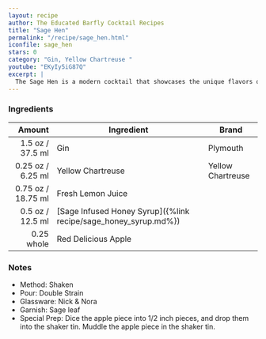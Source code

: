 ```yaml
---
layout: recipe
author: The Educated Barfly Cocktail Recipes
title: "Sage Hen"
permalink: "/recipe/sage_hen.html"
iconfile: sage_hen
stars: 0
category: "Gin, Yellow Chartreuse "
youtube: "EKyIy5iG87Q"
excerpt: |
  The Sage Hen is a modern cocktail that showcases the unique flavors of sage and honey.
---
```


### Ingredients

|     Amount | Ingredient                                                      | Brand             |
| ---------: | --------------------------------------------------------------- | ----------------- |
|     1.5 oz / 37.5 ml | Gin                                                             | Plymouth          |
|    0.25 oz / 6.25 ml | Yellow Chartreuse                                               | Yellow Chartreuse |
|    0.75 oz / 18.75 ml | Fresh Lemon Juice                                               |
|     0.5 oz / 12.5 ml | [Sage Infused Honey Syrup]({%link recipe/sage_honey_syrup.md%}) |
| 0.25 whole | Red Delicious Apple                                             |

### Notes

- Method: Shaken
- Pour: Double Strain
- Glassware: Nick & Nora
- Garnish: Sage leaf
- Special Prep: Dice the apple piece into 1/2 inch pieces, and drop them into the shaker tin. Muddle the apple piece in the shaker tin.
